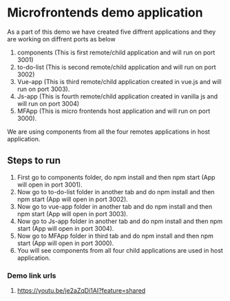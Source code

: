 # Microfrontends demo application
As a part of this demo we have created five diffrent applications and they are working on diffrent ports as below
1. components (This is first remote/child application and will run on port 3001)
2. to-do-list (This is second remote/child application and will run on port 3002)
3. Vue-app (This is third remote/child application created in vue.js and will run on port 3003).
4. Js-app (This is fourth remote/child application created in vanilla js and will run on port 3004)
5. MFApp (This is micro frontends host application and will run on port 3000).

We are using components from all the four remotes applications in host application.

## Steps to run
1. First go to components folder, do npm install and then npm start (App will open in port 3001).
2. Now go to to-do-list folder in another tab and do npm install and then npm start (App will open in port 3002).
3. Now go to vue-app folder in another tab and do npm install and then npm start (App will open in port 3003).
4. Now go to Js-app folder in another tab and do npm install and then npm start (App will open in port 3004).
5. Now go to MFApp folder in third tab and do npm install and then npm start (App will open in port 3000).
6. You will see components from all four child applications are used in host application.

### Demo link urls
1. https://youtu.be/je2aZqDi1AI?feature=shared
